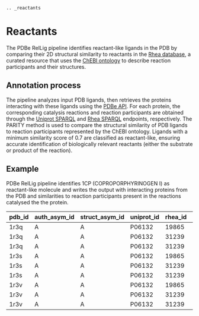 ```{eval-rst}
.. _reactants
```
# Reactants

The PDBe RelLig pipeline identifies reactant-like ligands in the PDB by comparing their 2D structural similarity to reactants in the [Rhea database](https://www.rhea-db.org/), a curated resource that uses the [ChEBI ontology](https://www.ebi.ac.uk/chebi/) to describe reaction participants and their structures.


## Annotation process

The pipeline analyzes input PDB ligands, then retrieves the proteins interacting with these ligands using the [PDBe API](https://www.ebi.ac.uk/pdbe/graph-api/pdbe_doc/). For each protein, the corresponding catalysis reactions and reaction participants are obtained through the [Uniprot SPARQL](https://sparql.uniprot.org/) and [Rhea SPARQL](https://sparql.rhea-db.org/) endpoints, respectively. The PARITY method is used to compare the structural similarity of PDB ligands to reaction participants represented by the ChEBI ontology. Ligands with a minimum similarity score of 0.7 are classified as reactant-like, ensuring accurate identification of biologically relevant reactants (either the substrate or product of the reaction).

## Example

PDBe RelLig pipeline identifies 1CP (COPROPORPHYRINOGEN I) as reactant-like molecule and writes the output with interacting proteins from the PDB and similarities to reaction participants present in the reactions catalysed the the protein.

| pdb_id | auth_asym_id | struct_asym_id | uniprot_id | rhea_id | chebi_id | similarity |
| --- | --- | --- | --- | --- | --- | --- |
|1r3q | A | A | P06132 | 19865 | 57308 | 0.714
|1r3q | A | A | P06132 | 31239 | 62626 | 0.8
|1r3q | A | A | P06132 | 31239 | 62631 | 1.0
|1r3s | A | A | P06132 | 19865 | 57308 | 0.714
|1r3s | A | A | P06132 | 31239 | 62626 | 0.8
|1r3s | A | A | P06132 | 31239 | 62631 | 1.0
|1r3v | A | A | P06132 | 19865 | 57308 | 0.714
|1r3v | A | A | P06132 | 31239 | 62626 | 0.8
|1r3v | A | A | P06132 | 31239 | 62631 | 1.0
